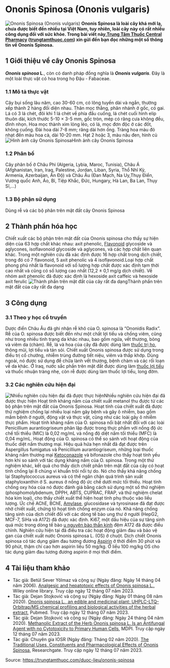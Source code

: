 # Ononis Spinosa (Ononis vulgaris)

![Ononis Spinosa \(Ononis vulgaris\)](https://trungtamthuoc.com/images/others/ononis-spinosa-3-0211.jpg)
**Ononis Spinosa là loài cây khá mới lạ, chưa được biết đến nhiều tại Việt Nam, tuy nhiên, loài cây này có rất nhiều công dụng đối với sức khỏe. Trong bài viết này,[Trung Tâm Thuốc Central Pharmacy](https://trungtamthuoc.com/ "Trung Tâm Thuốc Central Pharmacy") ([trungtamthuoc.com](https://trungtamthuoc.com/ "trungtamthuoc.com")) xin gửi đến bạn đọc những một số thông tin về Ononis Spinosa.**
##  1 Giới thiệu về cây Ononis Spinosa
**_Ononis spinosa_ L**., còn có danh pháp đồng nghĩa là **_Ononis vulgaris_**. Đây là một loài thực vật có hoa trong họ Đậu - Fabaceae.
### 1.1 Mô tả thực vật
Cây bụi sống lâu năm, cao 30-60 cm, có lông tuyến dài và ngắn, thường xếp thành 2 hàng đối diện nhau. Thân mọc thẳng, phân nhánh ở gốc, có gai.
Lá có 3 lá chét, đôi khi 1 lá chét về phía đầu cuống, lá chét cuối hình elip thuôn dài, kích thước 5-10 × 3-5 mm, gốc tròn, mép có răng cưa không đều, đỉnh nhọn.
Hoa mọc thành xim lỏng lẻo, có lá, mọc đơn độc ở các đốt, không cuống. Đài hoa dài 7-8 mm; răng dài hơn ống. Tràng hoa màu đỏ nhạt đến màu hoa cà, dài 10-20 mm. 
Hạt 2 hoặc 3, màu nâu đen, hình củ
![Hình ảnh cây Ononis Spinosa](https://trungtamthuoc.com/images/item/Ononis-pinosa-2.jpg)Hình ảnh cây Ononis Spinosa
### 1.2 Phân bố
Cây phân bố ở Châu Phi (Algeria, Lybia, Maroc, Tunisia), Châu Á (Afghanistan, Iran, Iraq, Palestine, Jordan, Liban, Syria, Thổ Nhĩ Kỳ, Armenia, Azerbaijan, Ấn Độ) và Châu Âu (Đan Mạch, Na Uy,Thụy Điển, Vương quốc Anh, Áo, Bỉ, Tiệp Khắc, Đức, Hungary, Hà Lan, Ba Lan, Thụy Sĩ,...)
### 1.3 Bộ phận sử dụng
Dùng rễ và các bộ phân trên mặt đất cây Ononis Spinosa
##  2 Thành phần hóa học
Chiết xuất các bộ phận trên mặt đất của Ononis spinosa cho thấy sự hiện diện của 63 hợp chất khác nhau: axit phenolic, [Flavonoid](https://trungtamthuoc.com/hoat-chat/flavonoid "Flavonoid") glycoside và aglycones, isoflavonoid glycoside và aglycones, và các hợp chất liên quan khác. 
Trong một nghiên cứu đã xác định được 16 hợp chất trong dịch chiết, trong đó có 7 flavonoid, 5 axit phenolic và 4 isoflavonoid.Loại hợp chất phong phú nhất là flavonoid với số lượng hợp chất được xác định tạm thời cao nhất và cũng có số lượng cao nhất (12,2 ± 0,1 mg/g dịch chiết).
Về nhóm axit phenolic đã được xác định là hexoside axit caffeic và hexoside axit ferulic
![Thành phần trên mặt đất của cây rất đa dạng](https://trungtamthuoc.com/images/item/Ononis-pinosa-4.jpg)Thành phần trên mặt đất của cây rất đa dạng
##  3 Công dụng
### 3.1 Theo y học cổ truyền
Dược điển Châu Âu đã ghi nhận rễ khô của O. spinosa là “Ononidis Radix”. Rễ của O. spinosa được biết đến như một chất lợi tiểu và chống viêm, cũng như trong nhiều tình trạng da khác nhau, bao gồm ngứa, vết thương, bỏng và viêm da (chàm).
Rễ, lá và hoa của cây đã được dùng làm [thuốc trị ho](https://trungtamthuoc.com/thuoc-tri-ho "thuốc trị ho"), thông mũi, lợi tiểu và tán sỏi. Chiết xuất Ononis spinosa được sử dụng trong điều trị cổ chướng, nhiễm trùng đường tiết niệu, viêm và thấp khớp.
Dùng ngoài, nó được sử dụng để chữa lành vết thương, bệnh chàm và các rối loạn về da khác.
Ở Iraq, nước sắc phần trên mặt đất được dùng làm [thuốc lợi tiểu](https://trungtamthuoc.com/bai-viet/duoc-ly-thuoc-loi-tieu-dai-cuong-va-cac-thuoc-cu-the "thuốc lợi tiểu") và thuốc nhuận tràng nhẹ, còn rễ được dùng làm thuốc lợi tiểu, long đờm.
### 3.2 Các nghiên cứu hiện đại
![Nhiều nghiên cứu hiện đại đã được thực hiện](https://trungtamthuoc.com/images/item/Ononis-pinosa-3.jpg)Nhiều nghiên cứu hiện đại đã được thực hiện
Hoạt tính kháng nấm của chiết xuất metanol thu được từ các bộ phận trên mặt đất của Ononis Spinosa. Hoạt tính của chiết xuất đã được thử nghiệm chống lại nhiều loại nấm gây bệnh và gây ô nhiễm, bao gồm mầm bệnh ở người, động vật và thực vật, cũng như các loài gây ô nhiễm thực phẩm. Hoạt tính kháng nấm của O. spinosa nổi bật nhất đối với các loài Penicillium aurantiogriseum phân lập được trong thực phẩm với nồng độ ức chế tối thiểu (MIC) là 0,02 mg/mL và nồng độ diệt nấm tối thiểu (MFC) là 0,04 mg/mL. Hoạt động của O. spinosa có thể so sánh với hoạt động của thuốc diệt nấm thương mại. Hiệu quả hứa hẹn nhất đã đạt được trên Aspergillus fumigatus và Penicillium aurantiogriseum, những loại thuốc kháng nấm thương mại [Ketoconazole](https://trungtamthuoc.com/hoat-chat/ketoconazole "Ketoconazole") và bifonazole cho thấy hoạt tính yếu hơn khi so sánh với tác dụng kháng nấm của O. spinosa.
Trong một thử nghiệm khác, kết quả cho thấy dịch chiết phần trên mặt đất của cây có hoạt tính chống lại 8 chủng vi khuẩn trôi nổi tự do. Nó cho thấy khả năng chống lại Staphylococcus aureus và có thể ngăn chặn quá trình sản xuất staphyloxanthin ở S. aureus ở nồng độ ức chế dưới mức tối thiểu.
Hoạt tính chống oxy hóa của nó được đánh giá bằng cách sử dụng một số thử nghiệm (phosphomolybdenum, DPPH, ABTS, CUPRAC, FRAP, và thử nghiệm chelat hóa kim loại), cho thấy chiết xuất thể hiện hoạt tính phụ thuộc vào liều lượng. Ức chế AChE, BChE, [Amylase](https://trungtamthuoc.com/hoat-chat/amylase "Amylase"), glucosidase và tyrosinase đã đạt được nhờ chiết xuất, chứng tỏ hoạt tính chống enzym của nó.
Khả năng chống tăng sinh của dịch chiết đối với các dòng tế bào ung thư ở người (HepG2, MCF-7, SiHa và A172) đã được xác định. Ki67, một dấu hiệu của sự tăng sinh quá mức trong dòng tế bào [u nguyên bào thần kinh](https://trungtamthuoc.com/bai-viet/u-nguyen-bao-than-kinh "u nguyên bào thần kinh") đệm A172 đã được điều chỉnh.
Nghiên cứu hiện tại đã điều tra các hoạt động giảm đau và bảo vệ gan của chiết xuất nước Ononis spinosa L. (OS) ở chuột. Dịch chiết Ononis spinosa có tác dụng giảm đau tương đương [Aspirin](https://trungtamthuoc.com/hoat-chat/aspirin "Aspirin") ở thời điểm 30 phút và 90 phút, thậm chí cao hơn aspirin liều 50 mg/kg. Ở liều 100 mg/kg OS cho tác dụng giảm đau tương đương aspirin ở mọi thời điểm.
##  4 Tài liệu tham khảo
  * Tác giả: Betül Sever Yõlmaz và cộng sự (Ngày đăng: Ngày 14 tháng 04 năm 2006). [Analgesic and hepatotoxic effects of Ononis spinosa L.](https://onlinelibrary.wiley.com/doi/abs/10.1002/ptr.1891), Wiley online library. Truy cập ngày 12 tháng 07 năm 2023.
  * Tác giả: Dejan Stojković và cộng sự (Ngày đăng: Ngày 01 tháng 08 năm 2020). [Ononis spinosa L., an edible and medicinal plant: UHPLC-LTQ-Orbitrap/MS chemical profiling and biological activities of the herbal extract](https://pubmed.ncbi.nlm.nih.gov/32749435/), Pubmed. Truy cập ngày 12 tháng 07 năm 2023.
  * Tác giả: Dejan Stojković và cộng sự (Ngày đăng: Ngày 24 tháng 04 năm 2020). [Methanolic Extract of the Herb Ononis spinosa L. Is an Antifungal Agent with no Cytotoxicity to Primary Human Cells](https://www.mdpi.com/1424-8247/13/4/78), MDPI. Truy cập ngày 12 tháng 07 năm 2023.
  * Tác giả: Chuyên gia IOSR (Ngày đăng: Tháng 02 năm 2020). [The Traditional Uses, Constituents and Pharmacological Effects of Ononis Spinosa](https://www..net/profile/Ali-Al-Snafi/publication/339972898_The_traditional_uses_constituents_and_pharmacological_effects_of_Ononis_Spinosa/links/5e70601e458515eb5aba8794/The-traditional-uses-constituents-and-pharmacological-effects-of-Ononis-Spinosa.pdf), Researchgate. Truy cập ngày 12 tháng 07 năm 2023.




Source: https://trungtamthuoc.com/duoc-lieu/ononis-spinosa